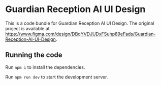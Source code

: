 
  # Guardian Reception AI UI Design

  This is a code bundle for Guardian Reception AI UI Design. The original project is available at https://www.figma.com/design/DBqYVDJUDxFSuhp89eFads/Guardian-Reception-AI-UI-Design.

  ## Running the code

  Run `npm i` to install the dependencies.

  Run `npm run dev` to start the development server.
  
